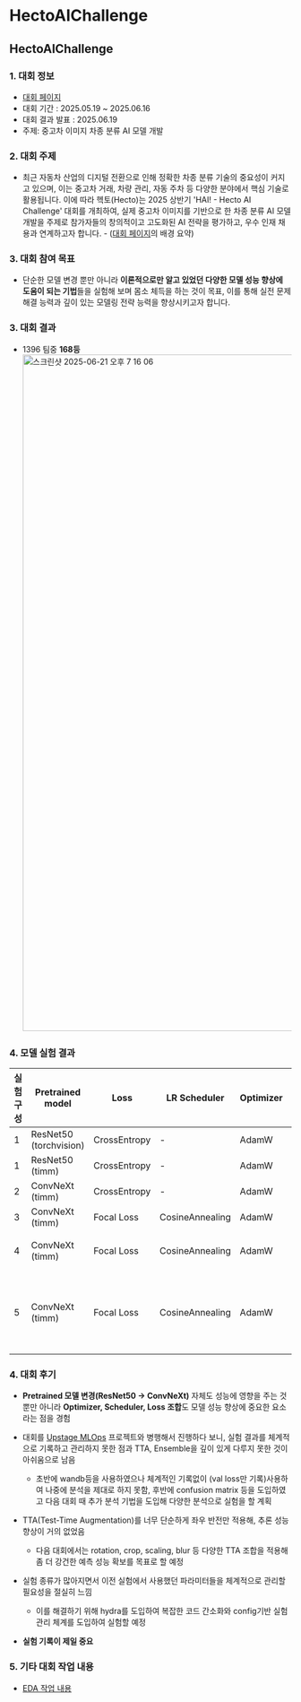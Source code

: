 # HectoAIChallenge

## HectoAIChallenge

### 1. 대회 정보

 - [대회 페이지](https://dacon.io/competitions/official/236493/overview/description)
 - 대회 기간 : 2025.05.19 ~ 2025.06.16
 - 대회 결과 발표 : 2025.06.19
 - 주제: 중고차 이미지 차종 분류 AI 모델 개발

### 2. 대회 주제
 - 최근 자동차 산업의 디지털 전환으로 인해 정확한 차종 분류 기술의 중요성이 커지고 있으며, 이는 중고차 거래, 차량 관리, 자동 주차 등 다양한 분야에서 핵심 기술로 활용됩니다. 이에 따라 헥토(Hecto)는 2025 상반기 'HAI! - Hecto AI Challenge' 대회를 개최하여, 실제 중고차 이미지를 기반으로 한 차종 분류 AI 모델 개발을 주제로 참가자들의 창의적이고 고도화된 AI 전략을 평가하고, 우수 인재 채용과 연계하고자 합니다. - ([대회 페이지](https://dacon.io/competitions/official/236493/overview/description)의 배경 요약) 

### 3. 대회 참여 목표
 - 단순한 모델 변경 뿐만 아니라 **이론적으로만 알고 있었던 다양한 모델 성능 향상에 도움이 되는 기법**들을 실험해 보며 몸소 체득을 하는 것이 목표, 이를 통해 실전 문제 해결 능력과 깊이 있는 모델링 전략 능력을 향상시키고자 합니다.

### 3. 대회 결과
 - 1396 팀중 **168등**
   <img width="1207" alt="스크린샷 2025-06-21 오후 7 16 06" src="https://github.com/user-attachments/assets/3c340a77-62e7-4af2-8783-ba8c057bc5b2" />

### 4. 모델 실험 결과

| 실험 구성 | Pretrained model | Loss | LR Scheduler | Optimizer | 기타 기법 | Score (Log Loss) |
|-----------|--------------------|-------------|-------------------|------------|------------------------|------------------|
| 1 | ResNet50 (torchvision)   | CrossEntropy | -                 | AdamW     | -                      | **0.319**        |
| 1 | ResNet50 (timm)          | CrossEntropy | -                 | AdamW     | -                      | **0.317**        |
| 2 | ConvNeXt (timm)          | CrossEntropy | -                 | AdamW     | -                      | **0.251**        |
| 3 | ConvNeXt (timm)          | Focal Loss   | CosineAnnealing   | AdamW     | -                      | **0.195**        |
| 4 | ConvNeXt (timm)          | Focal Loss   | CosineAnnealing   | AdamW     | EMA                    | **0.185 (최종 제출)** |
| 5 | ConvNeXt (timm)          | Focal Loss   | CosineAnnealing   | AdamW     | EMA, kfold Ensemble    | **0.172 (대회 종료 후 추가 실험)*** |


### 4. 대회 후기
 - **Pretrained 모델 변경(ResNet50 → ConvNeXt)** 자체도 성능에 영향을 주는 것 뿐만 아니라 **Optimizer, Scheduler, Loss 조합**도 모델 성능 향상에 중요한 요소라는 점을 경험

 - 대회를 [Upstage MLOps](https://github.com/LMWoo/UpstageAILab_13/tree/master/MLOps) 프로젝트와 병행해서 진행하다 보니, 실험 결과를 체계적으로 기록하고 관리하지 못한 점과 TTA, Ensemble을 깊이 있게 다루지 못한 것이 아쉬움으로 남음
   - 초반에 wandb등을 사용하였으나 체계적인 기록없이 (val loss만 기록)사용하여 나중에 분석을 제대로 하지 못함, 후반에 confusion matrix 등을 도입하였고 다음 대회 때 추가 분석 기법을 도입해 다양한 분석으로 실험을 할 계획

 - TTA(Test-Time Augmentation)를 너무 단순하게 좌우 반전만 적용해, 추론 성능 향상이 거의 없었음
   - 다음 대회에서는 rotation, crop, scaling, blur 등 다양한 TTA 조합을 적용해 좀 더 강건한 예측 성능 확보를 목표로 할 예정

 - 실험 종류가 많아지면서 이전 실험에서 사용했던 파라미터들을 체계적으로 관리할 필요성을 절실히 느낌
   - 이를 해결하기 위해 hydra를 도입하여 복잡한 코드 간소화와 config기반 실험 관리 체계를 도입하여 실험할 예정


 - **실험 기록이 제일 중요**
  
### 5. 기타 대회 작업 내용
 - [EDA 작업 내용](./notebooks/EDA.ipynb)
